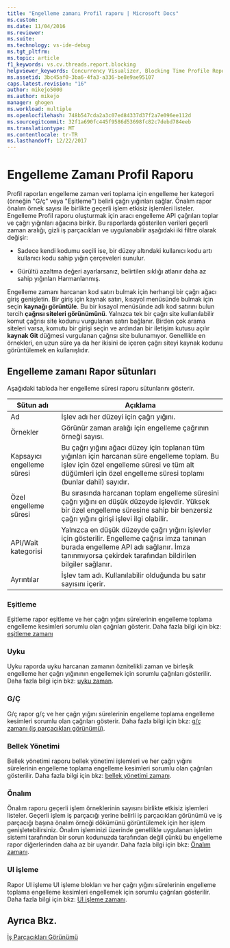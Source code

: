 ```yaml
---
title: "Engelleme zamanı Profil raporu | Microsoft Docs"
ms.custom: 
ms.date: 11/04/2016
ms.reviewer: 
ms.suite: 
ms.technology: vs-ide-debug
ms.tgt_pltfrm: 
ms.topic: article
f1_keywords: vs.cv.threads.report.blocking
helpviewer_keywords: Concurrency Visualizer, Blocking Time Profile Report
ms.assetid: 3bc45af0-3ba6-4fa3-a336-be8e9ae95107
caps.latest.revision: "16"
author: mikejo5000
ms.author: mikejo
manager: ghogen
ms.workload: multiple
ms.openlocfilehash: 748b547cda2a3c07ed84337d37f2a7e096ee112d
ms.sourcegitcommit: 32f1a690fc445f9586d53698fc82c7debd784eeb
ms.translationtype: MT
ms.contentlocale: tr-TR
ms.lasthandoff: 12/22/2017
---
```

# <a name="blocking-time-profile-report"></a>Engelleme Zamanı Profil Raporu
Profil raporları engelleme zaman veri toplama için engelleme her kategori (örneğin "G/ç" veya "Eşitleme") belirli çağrı yığınları sağlar. Önalım rapor önalım örnek sayısı ile birlikte geçerli işlem etkisiz işlemleri listeler. Engelleme Profil raporu oluşturmak için aracı engelleme API çağrıları toplar ve çağrı yığınları ağacına birikir. Bu raporlarda gösterilen verileri geçerli zaman aralığı, gizli iş parçacıkları ve uygulanabilir aşağıdaki iki filtre olarak değişir:  
  
-   Sadece kendi kodumu seçili ise, bir düzey altındaki kullanıcı kodu artı kullanıcı kodu sahip yığın çerçeveleri sunulur.  
  
-   Gürültü azaltma değeri ayarlarsanız, belirtilen sıklığı atlanır daha az sahip yığınları Harmanlanmış.  
  
 Engelleme zamanı harcanan kod satırı bulmak için herhangi bir çağrı ağacı giriş genişletin. Bir giriş için kaynak satırı, kısayol menüsünde bulmak için seçin **kaynağı görüntüle**. Bu bir kısayol menüsünde adlı kod satırını bulun tercih **çağrısı siteleri görünümünü**. Yalnızca tek bir çağrı site kullanılabilir komut çağrısı site kodunu vurgulanan satırı bağlanır. Birden çok arama siteleri varsa, komutu bir girişi seçin ve ardından bir iletişim kutusu açılır **kaynak Git** düğmesi vurgulanan çağrısı site bulunamıyor. Genellikle en örnekleri, en uzun süre ya da her ikisini de içeren çağrı siteyi kaynak kodunu görüntülemek en kullanışlıdır.  
  
## <a name="blocking-time-report-columns"></a>Engelleme zamanı Rapor sütunları  
 Aşağıdaki tabloda her engelleme süresi raporu sütunlarını gösterir.  
  
|Sütun adı|Açıklama|  
|-----------------|-----------------|  
|Ad|İşlev adı her düzeyi için çağrı yığını.|  
|Örnekler|Görünür zaman aralığı için engelleme çağrının örneği sayısı.|  
|Kapsayıcı engelleme süresi|Bu çağrı yığını ağacı düzey için toplanan tüm yığınları için harcanan süre engelleme toplam. Bu işlev için özel engelleme süresi ve tüm alt düğümleri için özel engelleme süresi toplamı (bunlar dahil) sayıdır.|  
|Özel engelleme süresi|Bu sırasında harcanan toplam engelleme süresini çağrı yığını en düşük düzeyde işlevdir. Yüksek bir özel engelleme süresine sahip bir benzersiz çağrı yığını girişi işlevi ilgi olabilir.|  
|API/Wait kategorisi|Yalnızca en düşük düzeyde çağrı yığını işlevler için gösterilir. Engelleme çağrısı imza tanınan burada engelleme API adı sağlanır. İmza tanınmıyorsa çekirdek tarafından bildirilen bilgiler sağlanır.|  
|Ayrıntılar|İşlev tam adı. Kullanılabilir olduğunda bu satır sayısını içerir.|  
  
### <a name="synchronization"></a>Eşitleme  
 Eşitleme rapor eşitleme ve her çağrı yığını sürelerinin engelleme toplama engelleme kesimleri sorumlu olan çağrıları gösterir. Daha fazla bilgi için bkz: [eşitleme zamanı](../profiling/synchronization-time.md)  
  
### <a name="sleep"></a>Uyku  
 Uyku raporda uyku harcanan zamanın öznitelikli zaman ve birleşik engelleme her çağrı yığınının engellemek için sorumlu çağrıları gösterilir. Daha fazla bilgi için bkz: [uyku zaman](../profiling/sleep-time.md).  
  
### <a name="io"></a>G/Ç  
 G/ç rapor g/ç ve her çağrı yığını sürelerinin engelleme toplama engelleme kesimleri sorumlu olan çağrıları gösterir. Daha fazla bilgi için bkz: [g/ç zamanı (iş parçacıkları görünümü)](../profiling/i-o-time-threads-view.md).  
  
### <a name="memory-management"></a>Bellek Yönetimi  
 Bellek yönetimi raporu bellek yönetimi işlemleri ve her çağrı yığını sürelerinin engelleme toplama engelleme kesimleri sorumlu olan çağrıları gösterilir. Daha fazla bilgi için bkz: [bellek yönetimi zamanı](../profiling/memory-management-time.md).  
  
### <a name="preemption"></a>Önalım  
 Önalım raporu geçerli işlem örneklerinin sayısını birlikte etkisiz işlemleri listeler.  Geçerli işlem iş parçacığı yerine belirli iş parçacıkları görünümü ve iş parçacığı başına önalım örneği dökümünü görüntülemek için her işlem genişletebilirsiniz. Önalım işleminizi üzerinde genellikle uygulanan işletim sistemi tarafından bir sorun kodunuzda tarafından değil çünkü bu engelleme rapor diğerlerinden daha az bir uyarıdır. Daha fazla bilgi için bkz: [Önalım zamanı](../profiling/preemption-time.md).  
  
### <a name="ui-processing"></a>UI işleme  
 Rapor UI işleme UI işleme blokları ve her çağrı yığını sürelerinin engelleme toplama engelleme kesimleri engellemek için sorumlu çağrıları gösterilir. Daha fazla bilgi için bkz: [UI işleme zamanı](../profiling/ui-processing-time.md).  
  
## <a name="see-also"></a>Ayrıca Bkz.  
 [İş Parçacıkları Görünümü](../profiling/threads-view-parallel-performance.md)